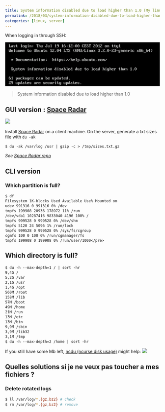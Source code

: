 ```yaml
---
title: System information disabled due to load higher than 1.0 (My linux server is full !)
permalink: /2018/03/system-information-disabled-due-to-load-higher-than-1-0-my-linux-server-is-full/
categories: [linux, server]
---
```

When logging in through SSH:

![](/assets/images/2018/03/Image-166.png)
> System information disabled due to load higher than 1.0

<!-- more -->

## GUI version : [Space Radar](https://github.com/zz85/space-radar)

![](https://cloud.githubusercontent.com/assets/314997/11022585/5c847364-869d-11e5-8079-0a16e7d747e4.gif)

Install [Space Radar](https://github.com/zz85/space-radar) on a client machine. On the server, generate a txt sizes file with `du -ak`
```console
$ du -ak /var/log /usr | gzip -c > /tmp/sizes.txt.gz
```

*See [Space Radar repo](https://github.com/zz85/space-radar#reading-from-a-file-)*

## CLI version

### Which partition is full?

```console
$ df
Filesystem 1K-blocks Used Available Use% Mounted on
udev 991316 0 991316 0% /dev
tmpfs 199908 20936 178972 11% /run
/dev/vda1 10287416 9833040 4196 100% /
tmpfs 999528 0 999528 0% /dev/shm
tmpfs 5120 24 5096 1% /run/lock
tmpfs 999528 0 999528 0% /sys/fs/cgroup
cgmfs 100 0 100 0% /run/cgmanager/fs
tmpfs 199908 0 199908 0% /run/user/1000</pre>
```

## Which directory is full?

```console
$ du -h --max-depth=1 / | sort -hr
9,4G /
5,2G /var
2,1G /usr
1,4G /opt
560M /root
158M /lib
57M /boot
49M /home
21M /run
13M /etc
13M /bin
9,9M /sbin
3,9M /lib32
3,1M /tmp
$ du -h --max-depth=2 /home | sort -hr
```

If you still have some Mb left, [ncdu (ncurse disk usage)](https://dev.yorhel.nl/ncdu/scr) might help:
![](https://i1.wp.com/dev.yorhel.nl/img/ncduinfo-2.png)

## Quelles solutions si je ne veux pas toucher a mes fichiers ?

### Delete rotated logs

```bash
$ ll /var/log/*.{gz,bz2} # check
$ rm /var/log/*.{gz,bz2} # remove
```
